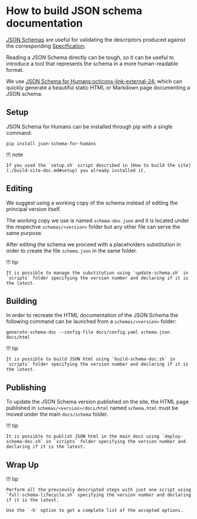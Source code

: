 # How to build JSON schema documentation

[JSON Schemas](../schemas/README.md) are useful for validating the descriptors produced against the corresponding [Specification](../specifications/README.md).

Reading a JSON Schema directly can be tough, so it can be useful to introduce a tool that represents the schema in a more human-readable format.

We use <a href="https://coveooss.github.io/json-schema-for-humans" target="_blank">JSON Schema for Humans:octicons-link-external-24:</a> which can quickly generate a beautiful static HTML or Markdown page documenting a JSON schema.

## Setup

JSON Schema for Humans can be installed through pip with a single command:

```shell
pip install json-schema-for-humans
```
!!! note 

    If you used the `setup.sh` script described in [How to build the site](./build-site-doc.md#setup) you already installed it.


## Editing

We suggest using a working copy of the schema instead of editing the principal version itself.

The working copy we use is named `schema-dev.json` and it is located under the respective `schemas/<version>` folder but any other file can serve the same purpose.

After editing the schema we proceed with a placeholders substitution in order to create the file `schema.json` in the same folder.

!!! tip 

    It is possible to manage the substitution using `update-schema.sh` in `scripts` folder specifying the version number and declaring if it is the latest.

## Building

In order to recreate the HTML documentation of the JSON Schema the following command can be launched from a `schemas/<version>` folder:

```shell
generate-schema-doc --config-file docs/config.yaml schema.json docs/html
```

!!! tip 

    It is possible to build JSON html using `build-schema-doc.sh` in `scripts` folder specifying the version number and declaring if it is the latest.

## Publishing

To update the JSON Schema version published on the site, the HTML page published in `schemas/<version>/docs/html` named `schema.html` must be moved under the main `docs/schema` folder. 

!!! tip 

    It is possible to publish JSON html in the main docs using `deploy-schema-doc.sh` in `scripts` folder specifying the version number and declaring if it is the latest.

## Wrap Up

!!! tip 
    
    Perform all the previously descripted steps with just one script using `full-schema-lifecycle.sh` specifying the version number and declaring if it is the latest.
    
    Use the `-h` option to get a complete list of the accepted options.



